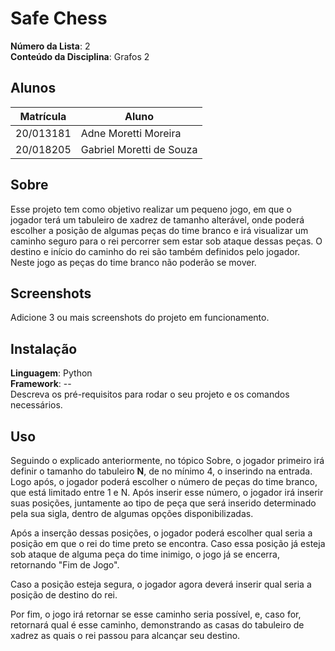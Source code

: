 # Safe Chess

**Número da Lista**: 2<br>
**Conteúdo da Disciplina**: Grafos 2<br>

## Alunos
|Matrícula | Aluno |
| -- | -- |
| 20/013181  |  Adne Moretti Moreira |
| 20/018205  |  Gabriel Moretti de Souza |

## Sobre
Esse projeto tem como objetivo realizar um pequeno jogo, em que o jogador terá um tabuleiro de xadrez de tamanho alterável, onde poderá escolher a posição de algumas peças do time branco e irá visualizar um caminho seguro para o rei percorrer sem estar sob ataque dessas peças. O destino e início do caminho do rei são também definidos pelo jogador. Neste jogo as peças do time branco não poderão se mover.

## Screenshots
Adicione 3 ou mais screenshots do projeto em funcionamento.

## Instalação 
**Linguagem**: Python<br>
**Framework**: --<br>
Descreva os pré-requisitos para rodar o seu projeto e os comandos necessários.

## Uso 
Seguindo o explicado anteriormente, no tópico Sobre, o jogador primeiro irá definir o tamanho do tabuleiro **N**, de no mínimo 4, o inserindo na entrada.
Logo após, o jogador poderá escolher o número de peças do time branco, que está limitado entre 1 e N. Após inserir esse número, o jogador irá inserir suas posições, juntamente ao tipo de peça que será inserido determinado pela sua sigla, dentro de algumas opções disponibilizadas. 

Após a inserção dessas posições, o jogador poderá escolher qual seria a posição em que o rei do time preto se encontra. Caso essa posição já esteja sob ataque de alguma peça do time inimigo, o jogo já se encerra, retornando "Fim de Jogo".

Caso a posição esteja segura, o jogador agora deverá inserir qual seria a posição de destino do rei.

Por fim, o jogo irá retornar se esse caminho seria possível, e, caso for, retornará qual é esse caminho, demonstrando as casas do tabuleiro de xadrez as quais o rei passou para alcançar seu destino.
